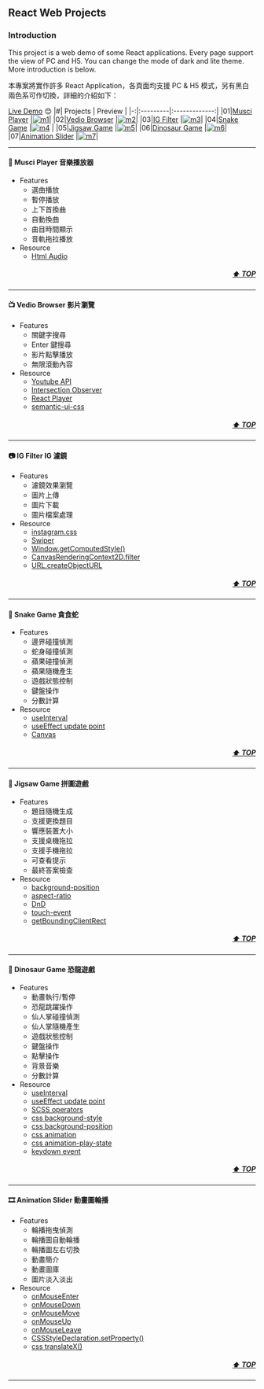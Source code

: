 ## React Web Projects

### Introduction

This project is a web demo of some React applications. Every page support the view of PC and H5. You can change the mode of dark and lite theme. More introduction is below.

本專案將實作許多 React Application，各頁面均支援 PC & H5 模式，另有黑白兩色系可作切換，詳細的介紹如下：

[Live Demo](https://lthong.github.io/react-web-projects) 😊
|#| Projects <a id="project-info"></a> | Preview |
|-:|:---------|:-------------:|
|01|[Musci Player](#01) |[![m1](https://raw.githubusercontent.com/lthong/react-web-projects/master/src/components/Home/assets/imgs/m1.jpg)](#01)|
|02|[Vedio Browser](#02) |[![m2](https://raw.githubusercontent.com/lthong/react-web-projects/master/src/components/Home/assets/imgs/m2.jpg)](#02)|
|03|[IG Filter](#03) |[![m3](https://raw.githubusercontent.com/lthong/react-web-projects/master/src/components/Home/assets/imgs/m3.jpg)](#03)|
|04|[Snake Game](#04) |[![m4](https://raw.githubusercontent.com/lthong/react-web-projects/master/src/components/Home/assets/imgs/m4.jpg)](#04) |
|05|[Jigsaw Game](#05) |[![m5](https://raw.githubusercontent.com/lthong/react-web-projects/master/src/components/Home/assets/imgs/m5.jpg)](#05)|
|06|[Dinosaur Game](#06) |[![m6](https://raw.githubusercontent.com/lthong/react-web-projects/master/src/components/Home/assets/imgs/m6.jpg)](#06)|
|07|[Animation Slider](#07) |[![m7](https://raw.githubusercontent.com/lthong/react-web-projects/master/src/components/Home/assets/imgs/m7.jpg)](#07)|

---

#### 🎸 Musci Player 音樂播放器 <a id="01"></a>

- Features
  - 選曲播放
  - 暫停播放
  - 上下首換曲
  - 自動換曲
  - 曲目時間顯示
  - 音軌拖拉播放
- Resource
  - [Html Audio](https://developer.mozilla.org/zh-CN/docs/Web/HTML/Element/audio)

##### <div style='text-align: right'>[⬆ TOP](#project-info)</div>

---

#### 📺 Vedio Browser 影片瀏覽<a id="02"></a>

- Features
  - 關鍵字搜尋
  - Enter 鍵搜尋
  - 影片點擊播放
  - 無限滾動內容
- Resource
  - [Youtube API](https://developers.google.com/youtube/v3/docs/search/list)
  - [Intersection Observer](https://developer.mozilla.org/en-US/docs/Web/API/Intersection_Observer_API)
  - [React Player](https://github.com/CookPete/react-player)
  - [semantic-ui-css](https://semantic-ui.com/)

##### <div style='text-align: right'>[⬆ TOP](#project-info)</div>

---

#### 📷 IG Filter IG 濾鏡<a id="03"></a>

- Features
  - 濾鏡效果瀏覽
  - 圖片上傳
  - 圖片下載
  - 圖片檔案處理
- Resource
  - [instagram.css](https://github.com/picturepan2/instagram.css)
  - [Swiper](https://github.com/nolimits4web/swiper)
  - [Window.getComputedStyle()](https://developer.mozilla.org/zh-TW/docs/Web/API/Window/getComputedStyle)
  - [CanvasRenderingContext2D.filter](https://developer.mozilla.org/en-US/docs/Web/API/CanvasRenderingContext2D/filter)
  - [URL.createObjectURL](https://developer.mozilla.org/en-US/docs/Web/API/URL/createObjectURL)

##### <div style='text-align: right'>[⬆ TOP](#project-info)</div>

---

#### 🐍 Snake Game 貪食蛇<a id="04"></a>

- Features
  - 邊界碰撞偵測
  - 蛇身碰撞偵測
  - 蘋果碰撞偵測
  - 蘋果隨機產生
  - 遊戲狀態控制
  - 鍵盤操作
  - 分數計算
- Resource
  - [useInterval](https://www.30secondsofcode.org/articles/s/react-use-interval-explained)
  - [useEffect update point](https://zh-hant.reactjs.org/docs/hooks-effect.html#explanation-why-effects-run-on-each-update)
  - [Canvas](https://developer.mozilla.org/zh-TW/docs/Web/API/Canvas_API/Tutorial)
  <!-- - [requestAnimationFrame](https://developer.mozilla.org/zh-TW/docs/Web/API/window/requestAnimationFrame) -->

##### <div style='text-align: right'>[⬆ TOP](#project-info)</div>

---

#### 🧩 Jigsaw Game 拼圖遊戲<a id="05"></a>

- Features
  - 題目隨機生成
  - 支援更換題目
  - 響應裝置大小
  - 支援桌機拖拉
  - 支援手機拖拉
  - 可查看提示
  - 最終答案檢查
- Resource
  - [background-position](https://developer.mozilla.org/en-US/docs/Web/CSS/background-position)
  - [aspect-ratio](https://developer.mozilla.org/en-US/docs/Web/CSS/aspect-ratio)
  - [DnD](https://pjchender.dev/html/html-drag-and-drop/)
  - [touch-event](https://developer.mozilla.org/zh-CN/docs/Web/API/Touch_events)
  - [getBoundingClientRect](https://developer.mozilla.org/zh-CN/docs/Web/API/Element/getBoundingClientRect)

##### <div style='text-align: right'>[⬆ TOP](#project-info)</div>

---

#### 🦖 Dinosaur Game 恐龍遊戲<a id="06"></a>

- Features
  - 動畫執行/暫停
  - 恐龍跳躍操作
  - 仙人掌碰撞偵測
  - 仙人掌隨機產生
  - 遊戲狀態控制
  - 鍵盤操作
  - 點擊操作
  - 背景音樂
  - 分數計算
- Resource
  - [useInterval](https://www.30secondsofcode.org/articles/s/react-use-interval-explained)
  - [useEffect update point](https://zh-hant.reactjs.org/docs/hooks-effect.html#explanation-why-effects-run-on-each-update)
  - [SCSS operators](https://sass-lang.com/documentation/operators)
  - [css background-style](https://developer.mozilla.org/zh-CN/docs/Web/CSS/background-image)
  - [css background-position](https://developer.mozilla.org/zh-CN/docs/Web/CSS/background-position)
  - [css animation](https://developer.mozilla.org/zh-CN/docs/Web/CSS/animation)
  - [css animation-play-state](https://developer.mozilla.org/en-US/docs/Web/CSS/animation-play-state)
  - [keydown event](https://developer.mozilla.org/en-US/docs/Web/API/Element/keydown_event)

##### <div style='text-align: right'>[⬆ TOP](#project-info)</div>

---

#### 🎞 Animation Slider 動畫圖輪播<a id="07"></a>

- Features
  - 輪播拖曳偵測
  - 輪播圖自動輪播
  - 輪播圖左右切換
  - 動畫簡介
  - 動畫圖庫
  - 圖片淡入淡出
- Resource
  - [onMouseEnter](https://developer.mozilla.org/zh-CN/docs/Web/API/Element/mouseenter_event)
  - [onMouseDown](https://developer.mozilla.org/zh-CN/docs/Web/API/Element/mousedown_event)
  - [onMouseMove](https://developer.mozilla.org/zh-CN/docs/Web/API/Element/mousemove_event)
  - [onMouseUp](https://developer.mozilla.org/zh-CN/docs/Web/API/Element/mouseup_event)
  - [onMouseLeave](https://developer.mozilla.org/zh-CN/docs/Web/API/Element/mouseleave_event)
  - [CSSStyleDeclaration.setProperty()](https://developer.mozilla.org/zh-CN/docs/Web/API/CSSStyleDeclaration/setProperty)
  - [css translateX()](https://developer.mozilla.org/zh-CN/docs/Web/CSS/transform-function/translateX)

##### <div style='text-align: right'>[⬆ TOP](#project-info)</div>

---
